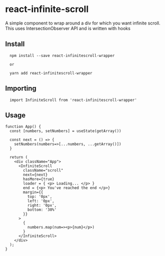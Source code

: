# react-infinite-scroll
A simple component to wrap around a div for which you want infinite scroll. This uses IntersectionObserver API and is written with hooks

## Install
```
  npm install --save react-infinitescroll-wrapper

  or

  yarn add react-infinitescroll-wrapper

```

## Importing
```
  import InfiniteScroll from 'react-infinitescroll-wrapper'
```

## Usage
```
function App() {
  const [numbers, setNumbers] = useState(getArray())

  const next = () => {
    setNumbers(numbers=>[...numbers, ...getArray()])
  }

  return (
    <div className="App">
      <InfiniteScroll 
        className="scroll"
        next={next}
        hasMore={true} 
        loader = { <p> Loading... </p> }
        end = {<p> You've reached the end </p>}
        margin={{
          top: '0px',
          left: '0px',
          right: '0px',
          bottom: '30%'
        }}
      >
        {
          numbers.map(num=><p>{num}</p>)
        }
      </InfiniteScroll>
    </div>
  );
}
```
